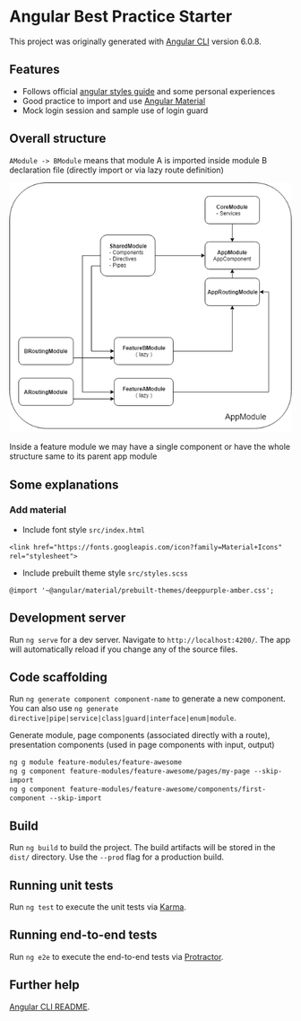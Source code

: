 # Angular Best Practice Starter

This project was originally generated with [Angular CLI](https://github.com/angular/angular-cli) version 6.0.8.

## Features
 - Follows official [angular styles guide](https://angular.io/guide/styleguide) and some personal experiences
 - Good practice to import and use [Angular Material](https://angular.io/guide/styleguide)
 - Mock login session and sample use of login guard

## Overall structure

`AModule -> BModule` means that module A is imported inside module B declaration file (directly import or via lazy route definition)

<p align="center"><img src="assets/structure-diagram.png"></p>

Inside a feature module we may have a single component or have the whole structure same to its parent app module

## Some explanations

### Add material
 - Include font style `src/index.html`
```
<link href="https://fonts.googleapis.com/icon?family=Material+Icons" rel="stylesheet">
```
 - Include prebuilt theme style `src/styles.scss`
```
@import '~@angular/material/prebuilt-themes/deeppurple-amber.css';
```

## Development server

Run `ng serve` for a dev server. Navigate to `http://localhost:4200/`. The app will automatically reload if you change any of the source files.

## Code scaffolding

Run `ng generate component component-name` to generate a new component. You can also use `ng generate directive|pipe|service|class|guard|interface|enum|module`.

Generate module, page components (associated directly with a route), presentation components (used in page components with input, output)

```
ng g module feature-modules/feature-awesome
ng g component feature-modules/feature-awesome/pages/my-page --skip-import
ng g component feature-modules/feature-awesome/components/first-component --skip-import
``` 

## Build

Run `ng build` to build the project. The build artifacts will be stored in the `dist/` directory. Use the `--prod` flag for a production build.

## Running unit tests

Run `ng test` to execute the unit tests via [Karma](https://karma-runner.github.io).

## Running end-to-end tests

Run `ng e2e` to execute the end-to-end tests via [Protractor](http://www.protractortest.org/).

## Further help

[Angular CLI README](https://github.com/angular/angular-cli/blob/master/README.md).
